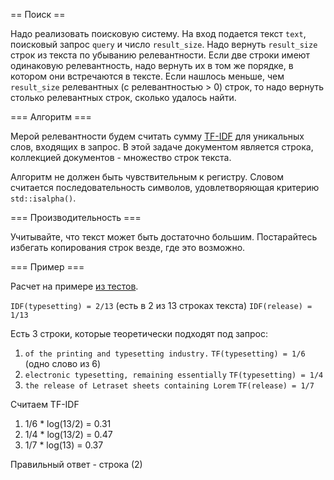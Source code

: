 == Поиск ==

Надо реализовать поисковую систему. На вход подается текст `text`, поисковый запрос `query` и число
`result_size`. Надо вернуть `result_size` строк из текста по убыванию релевантности.
Если две строки имеют одинаковую релевантность, надо вернуть их в том же порядке, в котором
они встречаются в тексте. Если нашлось меньше, чем `result_size` релевантных (с релевантностью > 0)
строк, то надо вернуть столько релевантных строк, сколько удалось найти.

=== Алгоритм ===

Мерой релевантности будем считать сумму [TF-IDF](https://ru.wikipedia.org/wiki/TF-IDF) для уникальных слов, входящих в запрос. В этой задаче документом является строка, коллекцией документов - множество строк текста.

Алгоритм не должен быть чувствительным к регистру. Словом считается последовательность символов, удовлетворяющая критерию `std::isalpha()`. 

=== Производительность ===

Учитывайте, что текст может быть достаточно большим. Постарайтесь избегать копирования строк везде, где это возможно.

=== Пример ===

Расчет на примере [из тестов](test.cpp).

`IDF(typesetting) = 2/13` (есть в 2 из 13 строках текста)
`IDF(release) = 1/13`

Есть 3 строки, которые теоретически подходят под запрос:
1) `of the printing and typesetting industry.` `TF(typesetting) = 1/6` (одно слово из 6)
2) `electronic typesetting, remaining essentially` `TF(typesetting) = 1/4`
3) `the release of Letraset sheets containing Lorem` `TF(release) = 1/7`

Считаем TF-IDF
1) 1/6 * log(13/2) = 0.31
2) 1/4 * log(13/2) = 0.47
3) 1/7 * log(13) = 0.37

Правильный ответ - строка (2)
